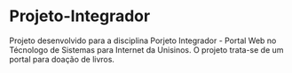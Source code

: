 # Projeto-Integrador
Projeto desenvolvido para a disciplina Porjeto Integrador - Portal Web no Técnologo de Sistemas para Internet da Unisinos. O projeto trata-se de um portal para doação de livros.
